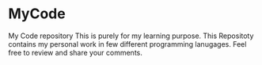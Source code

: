# MyCode
My Code repository
This is purely for my learning purpose.
This Repositoty contains my personal work in few different programming lanugages. Feel free to review and share your comments. 
